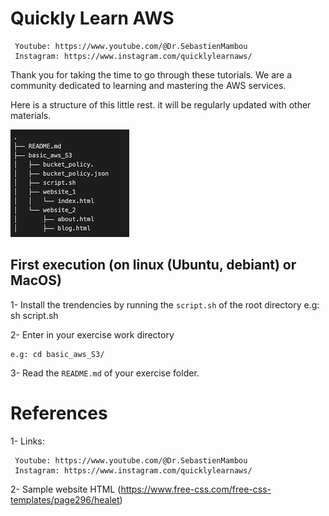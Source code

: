 # Quickly Learn AWS
    
     Youtube: https://www.youtube.com/@Dr.SebastienMambou
     Instagram: https://www.instagram.com/quicklylearnaws/
     
Thank you for taking the time to go through these tutorials. We are a community dedicated to learning and mastering the AWS services.

Here is a structure of this little rest. it will be regularly updated with other materials.

![alt text](assets/tree_files.png)

## First execution (on linux (Ubuntu, debiant) or MacOS)

1- Install the trendencies by running the `script.sh` of the root directory
e.g: sh script.sh 

2- Enter in your exercise work directory
    
    e.g: cd basic_aws_S3/

3- Read the `README.md` of your exercise folder. 



# References

1- Links: 
    
     Youtube: https://www.youtube.com/@Dr.SebastienMambou
     Instagram: https://www.instagram.com/quicklylearnaws/

2- Sample website HTML (https://www.free-css.com/free-css-templates/page296/healet)